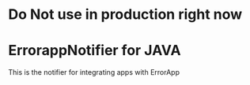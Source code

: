 Do Not use in production right now
==========================


ErrorappNotifier for JAVA
==========================



This is the notifier for integrating apps with ErrorApp
